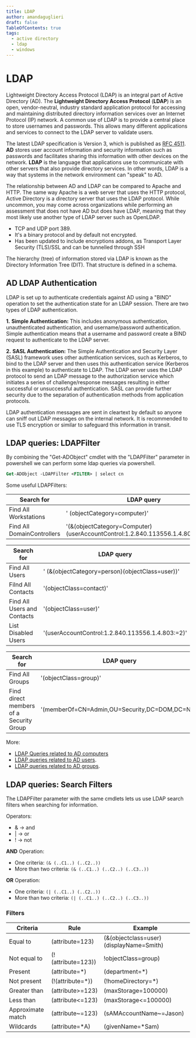 ```yaml
---
title: LDAP 
author: amandaguglieri
draft: false
TableOfContents: true
tags:
  - active directory
  - ldap
  - windows
---
```


# LDAP

Lightweight Directory Access Protocol (LDAP) is an integral part of Active Directory (AD). The **Lightweight Directory Access Protocol** (**LDAP**) is an open, vendor-neutral, industry standard application protocol for accessing and maintaining distributed directory information services over an Internet Protocol (IP) network.  A common use of LDAP is to provide a central place to store usernames and passwords. This allows many different applications and services to connect to the LDAP server to validate users.

The latest LDAP specification is Version 3, which is published as [RFC 4511](https://tools.ietf.org/html/rfc4511). **AD** stores user account information and security information such as passwords and facilitates sharing this information with other devices on the network. **LDAP** is the language that applications use to communicate with other servers that also provide directory services. In other words, LDAP is a way that systems in the network environment can "speak" to AD.

The relationship between AD and LDAP can be compared to Apache and HTTP. The same way Apache is a web server that uses the HTTP protocol, Active Directory is a directory server that uses the LDAP protocol. While uncommon, you may come across organizations while performing an assessment that does not have AD but does have LDAP, meaning that they most likely use another type of LDAP server such as OpenLDAP.



- TCP and UDP port 389.
- It's a binary protocol and by default not encrypted.
- Has been updated to include encryptions addons, as Transport Layer Security (TLS)/SSL and can be tunnelled through SSH

The hierarchy (tree) of information stored via LDAP is known as the Directory Information Tree (DIT). That structure is defined in a schema.


## AD LDAP Authentication

LDAP is set up to authenticate credentials against AD using a "BIND" operation to set the authentication state for an LDAP session. There are two types of LDAP authentication.

**1.**  **Simple Authentication:** This includes anonymous authentication, unauthenticated authentication, and username/password authentication. Simple authentication means that a username and password create a BIND request to authenticate to the LDAP server.
    
**2.**  **SASL Authentication:** The Simple Authentication and Security Layer (SASL) framework uses other authentication services, such as Kerberos, to bind to the LDAP server and then uses this authentication service (Kerberos in this example) to authenticate to LDAP. The LDAP server uses the LDAP protocol to send an LDAP message to the authorization service which initiates a series of challenge/response messages resulting in either successful or unsuccessful authentication. SASL can provide further security due to the separation of authentication methods from application protocols. 

LDAP authentication messages are sent in cleartext by default so anyone can sniff out LDAP messages on the internal network. It is recommended to use TLS encryption or similar to safeguard this information in transit.


## LDAP queries: LDAPFilter

By combining the  "Get-ADObject" cmdlet  with the "LDAPFilter" parameter in powershell we can perform some ldap queries via powershell. 

```ps
Get-ADObject -LDAPFilter <FILTER> | select cn
```

Some useful  LDAPFilters:

| Search for | LDAP query | 
| ------------ | ---------- |
| Find All Workstations |  ' (objectCategory=computer)' |
| Find All DomainControllers | '(&(objectCategory=Computer)(userAccountControl:1.2.840.113556.1.4.803:=8192))' |

| Search for | LDAP query | 
| ------------ | ---------- |
| Find All Users | ' (&(objectCategory=person)(objectClass=user))' |
| Filnd All Contacts | '(objectClass=contact)' |
| Find All Users and Contacts | '(objectClass=user)' |
| List Disabled Users |  '(userAccountControl:1.2.840.113556.1.4.803:=2)' | 


| Search for | LDAP query | 
| ------------ | ---------- |
| Find All Groups | '(objectClass=group)' |
| Find direct members of a Security Group | '(memberOf=CN=Admin,OU=Security,DC=DOM,DC=NT)' |



More:

- [LDAP Queries related to AD computers](https://ldapwiki.com/wiki/Wiki.jsp?page=Active%20Directory%20Computer%20Related%20LDAP%20Query)
- [LDAP queries related to AD users](https://ldapwiki.com/wiki/Wiki.jsp?page=Active%20Directory%20User%20Related%20Searches).
- [LDAP queries related to AD groups](https://ldapwiki.com/wiki/Wiki.jsp?page=Active%20Directory%20Group%20Related%20Searches).


## LDAP queries: Search Filters

The LDAPFilter parameter with the same cmdlets lets us use LDAP search filters when searching for information. 

Operators: 

- & -> and
- | -> or
- ! -> not


**AND** Operation:

-   One criteria: `(& (..C1..) (..C2..))`
-   More than two criteria: `(& (..C1..) (..C2..) (..C3..))`

**OR** Operation:

-   One criteria: `(| (..C1..) (..C2..))`
-   More than two criteria: `(| (..C1..) (..C2..) (..C3..))`


### Filters

| **Criteria** | **Rule** | **Example** |
| ------- | ---- | --------- |
| Equal to | (attribute=123) | (&(objectclass=user)(displayName=Smith) |
| Not equal to | (!(attribute=123)) | !objectClass=group) |
| Present | (attribute=*) |  (department=*) |
| Not present | (!(attribute=*)) | (!homeDirectory=*) |
| Greater than | (attribute>=123) | (maxStorage=100000) |
| Less than | (attribute<=123) | (maxStorage<=100000) |
| Approximate match | (attribute~=123) | (sAMAccountName~=Jason) | 
| Wildcards | (attribute=*A) | (givenName=*Sam) |

